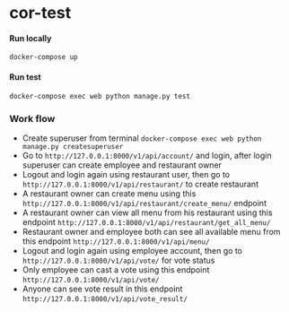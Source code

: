 # cor-test

#### Run locally
```
docker-compose up
```
#### Run test
```
docker-compose exec web python manage.py test
```

### Work flow
  - Create superuser from terminal `docker-compose exec web python manage.py createsuperuser`
  - Go to `http://127.0.0.1:8000/v1/api/account/` and login, after login superuser can create employee and restaurant owner
  - Logout and login again using restaurant user, then go to `http://127.0.0.1:8000/v1/api/restaurant/` to create restaurant
  - A restaurant owner can create menu using this `http://127.0.0.1:8000/v1/api/restaurant/create_menu/` endpoint
  - A restaurant owner can view all menu from his restaurant using this endpoint `http://127.0.0.1:8000/v1/api/restaurant/get_all_menu/`
  - Restaurant owner and employee both can see all available menu from this endpoint `http://127.0.0.1:8000/v1/api/menu/`
  - Logout and login again using employee account, then go to `http://127.0.0.1:8000/v1/api/vote/` for vote status
  - Only employee can cast a vote using this endpoint `http://127.0.0.1:8000/v1/api/vote/`
  - Anyone can see vote result in this endpoint `http://127.0.0.1:8000/v1/api/vote_result/`
